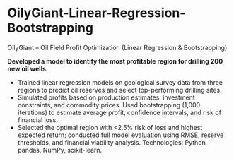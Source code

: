 # OilyGiant-Linear-Regression-Bootstrapping
OilyGiant – Oil Field Profit Optimization (Linear Regression &amp; Bootstrapping)


**Developed a model to identify the most profitable region for drilling 200 new oil wells.**

- Trained linear regression models on geological survey data from three regions to predict oil reserves and select top-performing drilling sites.
- Simulated profits based on production estimates, investment constraints, and commodity prices. Used bootstrapping (1,000 iterations) to estimate average profit, confidence intervals, and risk of financial loss.
- Selected the optimal region with <2.5% risk of loss and highest expected return; conducted full model evaluation using RMSE, reserve thresholds, and financial viability analysis. Technologies: Python, pandas, NumPy, scikit-learn.

